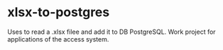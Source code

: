 # xlsx-to-postgres
Uses to read a .xlsx filee and add it to DB PostgreSQL. Work project for applications of the access system.
